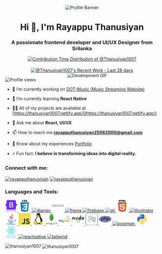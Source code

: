 
<p align="center">
  <img src="https://pixel77.com/wp-content/uploads/2016/05/graphic-design-gifs-2-1.gif" alt="Profile Banner">
</p>
<h1 align="center">Hi 👋, I'm Rayappu Thanusiyan</h1>
<h3 align="center">A passionate frontend developer and UI/UX Designer from Srilanka</h3>

<!-- Copy-paste in your Readme.md file -->

<div align="center">
  <a href="https://next.ossinsight.io/widgets/official/analyze-user-contribution-time-distribution?period=all_times&user_id=157779212" target="_blank" style="display: block">
    <picture>
      <source media="(prefers-color-scheme: dark)" srcset="https://next.ossinsight.io/widgets/official/analyze-user-contribution-time-distribution/thumbnail.png?period=all_times&user_id=157779212&image_size=auto&color_scheme=dark" width="721" height="auto">
      <img alt="Contribution Time Distribution of @Thanusiyan1007" src="https://next.ossinsight.io/widgets/official/analyze-user-contribution-time-distribution/thumbnail.png?period=all_times&user_id=157779212&image_size=auto&color_scheme=light" width="721" height="auto">
    </picture>
  </a>

  <a href="https://next.ossinsight.io/widgets/official/compose-currently-working-on?user_id=157779212&activity_type=all" target="_blank" style="display: block; margin-top: 20px;">
    <picture>
      <source media="(prefers-color-scheme: dark)" srcset="https://next.ossinsight.io/widgets/official/compose-currently-working-on/thumbnail.png?user_id=157779212&activity_type=all&image_size=auto&color_scheme=dark" width="497.5" height="auto">
      <img alt="@Thanusiyan1007's Recent Work - Last 28 days" src="https://next.ossinsight.io/widgets/official/compose-currently-working-on/thumbnail.png?user_id=157779212&activity_type=all&image_size=auto&color_scheme=light" width="497.5" height="auto">
    </picture>
  </a>
</div>

<!-- Made with [OSS Insight](https://ossinsight.io/) -->



<img align="right" src="https://camo.githubusercontent.com/4d9f5ecceb711eec6e2018f38a5677dc657c9738d4a65ba3b928c41c0a45b439/68747470733a2f2f6d69726f2e6d656469756d2e636f6d2f6d61782f313336302f302a37513379765349765f7430696f4a2d5a2e676966" alt="Development GIF" width="300">

<p align="left"> <img src="https://komarev.com/ghpvc/?username=thanusiyan1007&label=Profile%20views&color=0e75b6&style=flat" alt="Profile views" /> </p>

- 🔭 I’m currently working on [DOT-Music (Music Streaming Website)](https://github.com/SLDrago/DOT-Music)

- 🌱 I’m currently learning **React Native**

- 👨‍💻 All of my projects are available at [https://thanusiyan1007.netlify.app/](https://thanusiyan1007.netlify.app/)

- 💬 Ask me about **React, UI/UX**

- 📫 How to reach me **rayapputhanusiyan25062000@gmail.com**

- 📄 Know about my experiences [Portfolio](https://thanusiyan1007.github.io/Portfolio/)

- ⚡ Fun fact: **I believe in transforming ideas into digital reality.**

<h3 align="left">Connect with me:</h3>
<p align="left">
<a href="https://linkedin.com/in/rayapputhanusiyan" target="blank"><img align="center" src="https://raw.githubusercontent.com/rahuldkjain/github-profile-readme-generator/master/src/images/icons/Social/linked-in-alt.svg" alt="rayapputhanusiyan" height="30" width="40" /></a>
<a href="https://www.behance.net/rayapputhanusiyan" target="blank"><img align="center" src="https://raw.githubusercontent.com/rahuldkjain/github-profile-readme-generator/master/src/images/icons/Social/behance.svg" alt="rayapputhanusiyan" height="30" width="40" /></a>
</p>

<h3 align="left">Languages and Tools:</h3>
<p align="left"> <a href="https://getbootstrap.com" target="_blank" rel="noreferrer"> <img src="https://raw.githubusercontent.com/devicons/devicon/master/icons/bootstrap/bootstrap-plain-wordmark.svg" alt="bootstrap" width="40" height="40"/> </a> <a href="https://www.w3schools.com/css/" target="_blank" rel="noreferrer"> <img src="https://raw.githubusercontent.com/devicons/devicon/master/icons/css3/css3-original-wordmark.svg" alt="css3" width="40" height="40"/> </a> <a href="https://www.djangoproject.com/" target="_blank" rel="noreferrer"> <img src="https://cdn.worldvectorlogo.com/logos/django.svg" alt="django" width="40" height="40"/> </a> <a href="https://expressjs.com" target="_blank" rel="noreferrer"> <img src="https://raw.githubusercontent.com/devicons/devicon/master/icons/express/express-original-wordmark.svg" alt="express" width="40" height="40"/> </a> <a href="https://www.figma.com/" target="_blank" rel="noreferrer"> <img src="https://www.vectorlogo.zone/logos/figma/figma-icon.svg" alt="figma" width="40" height="40"/> </a> <a href="https://firebase.google.com/" target="_blank" rel="noreferrer"> <img src="https://www.vectorlogo.zone/logos/firebase/firebase-icon.svg" alt="firebase" width="40" height="40"/> </a> <a href="https://git-scm.com/" target="_blank" rel="noreferrer"> <img src="https://www.vectorlogo.zone/logos/git-scm/git-scm-icon.svg" alt="git" width="40" height="40"/> </a> <a href="https://www.w3.org/html/" target="_blank" rel="noreferrer"> <img src="https://raw.githubusercontent.com/devicons/devicon/master/icons/html5/html5-original-wordmark.svg" alt="html5" width="40" height="40"/> </a> <a href="https://www.adobe.com/in/products/illustrator.html" target="_blank" rel="noreferrer"> <img src="https://www.vectorlogo.zone/logos/adobe_illustrator/adobe_illustrator-icon.svg" alt="illustrator" width="40" height="40"/> </a> <a href="https://www.java.com" target="_blank" rel="noreferrer"> <img src="https://raw.githubusercontent.com/devicons/devicon/master/icons/java/java-original.svg" alt="java" width="40" height="40"/> </a> <a href="https://developer.mozilla.org/en-US/docs/Web/JavaScript" target="_blank" rel="noreferrer"> <img src="https://raw.githubusercontent.com/devicons/devicon/master/icons/javascript/javascript-original.svg" alt="javascript" width="40" height="40"/> </a> <a href="https://www.linux.org/" target="_blank" rel="noreferrer"> <img src="https://raw.githubusercontent.com/devicons/devicon/master/icons/linux/linux-original.svg" alt="linux" width="40" height="40"/> </a> <a href="https://www.mongodb.com/" target="_blank" rel="noreferrer"> <img src="https://raw.githubusercontent.com/devicons/devicon/master/icons/mongodb/mongodb-original-wordmark.svg" alt="mongodb" width="40" height="40"/> </a> <a href="https://www.mysql.com/" target="_blank" rel="noreferrer"> <img src="https://raw.githubusercontent.com/devicons/devicon/master/icons/mysql/mysql-original-wordmark.svg" alt="mysql" width="40" height="40"/> </a> <a href="https://nodejs.org" target="_blank" rel="noreferrer"> <img src="https://raw.githubusercontent.com/devicons/devicon/master/icons/nodejs/nodejs-original-wordmark.svg" alt="nodejs" width="40" height="40"/> </a> <a href="https://www.photoshop.com/en" target="_blank" rel="noreferrer"> <img src="https://raw.githubusercontent.com/devicons/devicon/master/icons/photoshop/photoshop-line.svg" alt="photoshop" width="40" height="40"/> </a> <a href="https://www.php.net" target="_blank" rel="noreferrer"> <img src="https://raw.githubusercontent.com/devicons/devicon/master/icons/php/php-original.svg" alt="php" width="40" height="40"/> </a> <a href="https://postman.com" target="_blank" rel="noreferrer"> <img src="https://www.vectorlogo.zone/logos/getpostman/getpostman-icon.svg" alt="postman" width="40" height="40"/> </a> <a href="https://www.python.org" target="_blank" rel="noreferrer"> <img src="https://raw.githubusercontent.com/devicons/devicon/master/icons/python/python-original.svg" alt="python" width="40" height="40"/> </a> <a href="https://reactjs.org/" target="_blank" rel="noreferrer"> <img src="https://raw.githubusercontent.com/devicons/devicon/master/icons/react/react-original-wordmark.svg" alt="react" width="40" height="40"/> </a> <a href="https://reactnative.dev/" target="_blank" rel="noreferrer"> <img src="https://reactnative.dev/img/header_logo.svg" alt="reactnative" width="40" height="40"/> </a> <a href="https://tailwindcss.com/" target="_blank" rel="noreferrer"> <img src="https://www.vectorlogo.zone/logos/tailwindcss/tailwindcss-icon.svg" alt="tailwind" width="40" height="40"/> </a> </p>

<p><img align="left" src="https://github-readme-stats.vercel.app/api/top-langs?username=thanusiyan1007&show_icons=true&locale=en&layout=compact" alt="thanusiyan1007" /></p>

<p>&nbsp;<img align="center" src="https://github-readme-stats.vercel.app/api?username=thanusiyan1007&show_icons=true&locale=en" alt="thanusiyan1007" /></p>
